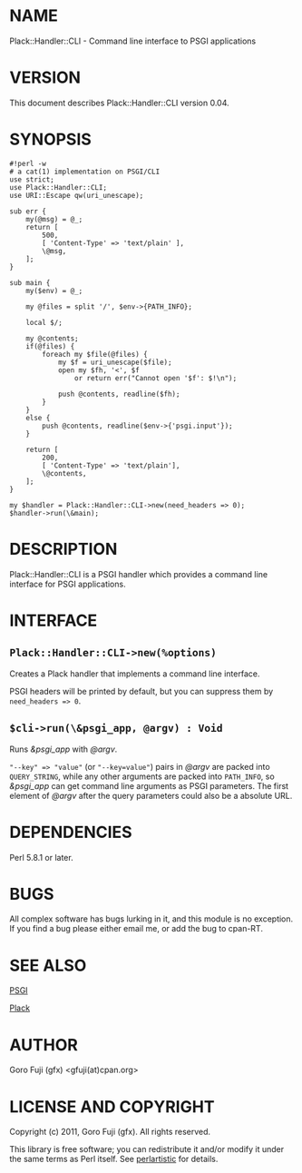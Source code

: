 # NAME

Plack::Handler::CLI - Command line interface to PSGI applications

# VERSION

This document describes Plack::Handler::CLI version 0.04.

# SYNOPSIS

    #!perl -w
    # a cat(1) implementation on PSGI/CLI
    use strict;
    use Plack::Handler::CLI;
    use URI::Escape qw(uri_unescape);

    sub err {
        my(@msg) = @_;
        return [
            500,
            [ 'Content-Type' => 'text/plain' ],
            \@msg,
        ];
    }

    sub main {
        my($env) = @_;

        my @files = split '/', $env->{PATH_INFO};

        local $/;

        my @contents;
        if(@files) {
            foreach my $file(@files) {
                my $f = uri_unescape($file);
                open my $fh, '<', $f
                    or return err("Cannot open '$f': $!\n");

                push @contents, readline($fh);
            }
        }
        else {
            push @contents, readline($env->{'psgi.input'});
        }

        return [
            200,
            [ 'Content-Type' => 'text/plain'],
            \@contents,
        ];
    }

    my $handler = Plack::Handler::CLI->new(need_headers => 0);
    $handler->run(\&main);

# DESCRIPTION

Plack::Handler::CLI is a PSGI handler which provides a command line interface
for PSGI applications.

# INTERFACE

## `Plack::Handler::CLI->new(%options)`

Creates a Plack handler that implements a command line interface.

PSGI headers will be printed by default, but you can suppress them
by `need_headers => 0`.

## `$cli->run(\&psgi_app, @argv) : Void`

Runs _&psgi\_app_ with _@argv_.

`"--key" => "value"` (or `"--key=value"`) pairs in _@argv_
are packed into `QUERY_STRING`, while any other arguments are packed
into `PATH_INFO`, so _&psgi\_app_ can get command line arguments as
PSGI parameters. The first element of _@argv_ after the query parameters
could also be a absolute URL.

# DEPENDENCIES

Perl 5.8.1 or later.

# BUGS

All complex software has bugs lurking in it, and this module is no
exception. If you find a bug please either email me, or add the bug
to cpan-RT.

# SEE ALSO

[PSGI](http://search.cpan.org/perldoc?PSGI)

[Plack](http://search.cpan.org/perldoc?Plack)

# AUTHOR

Goro Fuji (gfx) <gfuji(at)cpan.org>

# LICENSE AND COPYRIGHT

Copyright (c) 2011, Goro Fuji (gfx). All rights reserved.

This library is free software; you can redistribute it and/or modify
it under the same terms as Perl itself. See [perlartistic](http://search.cpan.org/perldoc?perlartistic) for details.
